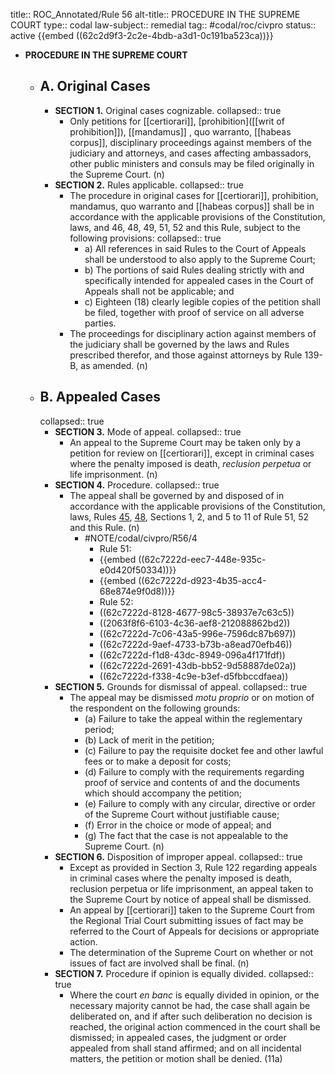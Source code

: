 title:: ROC_Annotated/Rule 56
alt-title:: PROCEDURE IN THE SUPREME COURT
type:: codal
law-subject:: remedial
tag:: #codal/roc/civpro
status:: active
{{embed ((62c2d9f3-2c2e-4bdb-a3d1-0c191ba523ca))}}

- **PROCEDURE IN THE SUPREME COURT**
	- ## A. Original Cases
		- **SECTION 1.** Original cases cognizable.
		  collapsed:: true
			- Only petitions for [[certiorari]], [prohibition]([[writ of prohibition]]), [[mandamus]] , quo warranto, [[habeas corpus]], disciplinary proceedings against members of the judiciary and attorneys, and cases affecting ambassadors, other public ministers and consuls may be filed originally in the Supreme Court. (n)
		- **SECTION 2.** Rules applicable.
		  collapsed:: true
			- The procedure in original cases for [[certiorari]], prohibition, mandamus, quo warranto and [[habeas corpus]] shall be in accordance with the applicable provisions of the Constitution, laws, and 46, 48, 49, 51, 52 and this Rule, subject to the following provisions:
			  collapsed:: true
				- a) All references in said Rules to the Court of Appeals shall be understood to also apply to the Supreme Court;
				- b) The portions of said Rules dealing strictly with and specifically intended for appealed cases in the Court of Appeals shall not be applicable; and
				- c) Eighteen (18) clearly legible copies of the petition shall be filed, together with proof of service on all adverse parties.
			- The proceedings for disciplinary action against members of the judiciary shall be governed by the laws and Rules prescribed therefor, and those against attorneys by Rule 139-B, as amended. (n)
	- ## B. Appealed Cases
	  collapsed:: true
		- **SECTION 3.** Mode of appeal.
		  collapsed:: true
			- An appeal to the Supreme Court may be taken only by a petition for review on [[certiorari]], except in criminal cases where the penalty imposed is death, *reclusion perpetua* or life imprisonment. (n)
		- **SECTION 4.** Procedure.
		  collapsed:: true
			- The appeal shall be governed by and disposed of in accordance with the applicable provisions of the Constitution, laws, Rules [45](logseq://graph/OBSIDIAN?page=ROC_Annotated%2FRule%2045), [48](logseq://graph/OBSIDIAN?page=ROC_Annotated%2FRule%2048), Sections 1, 2, and 5 to 11 of Rule 51, 52 and this Rule. (n)
				- #NOTE/codal/civpro/R56/4
					- Rule 51:
					- {{embed ((62c7222d-eec7-448e-935c-e0d420f50334))}}
					- {{embed ((62c7222d-d923-4b35-acc4-68e874e9f0d8))}}
					- Rule 52:
					- ((62c7222d-8128-4677-98c5-38937e7c63c5))
					- ((2063f8f6-6103-4c36-aef8-212088862bd2))
					- ((62c7222d-7c06-43a5-996e-7596dc87b697))
					- ((62c7222d-9aef-4733-b73b-a8ead70efb46))
					- ((62c7222d-f1d8-43dc-8949-096a4f171fdf))
					- ((62c7222d-2691-43db-bb52-9d58887de02a))
					- ((62c7222d-f338-4c9e-b3ef-d5fbbccdfaea))
		- **SECTION 5.** Grounds for dismissal of appeal.
		  collapsed:: true
			- The appeal may be dismissed *motu proprio* or on motion of the respondent on the following grounds:
				- (a) Failure to take the appeal within the reglementary period;
				- (b) Lack of merit in the petition;
				- (c) Failure to pay the requisite docket fee and other lawful fees or to make a deposit for costs;
				- (d) Failure to comply with the requirements regarding proof of service and contents of and the documents which should accompany the petition;
				- (e) Failure to comply with any circular, directive or order of the Supreme Court without justifiable cause;
				- (f) Error in the choice or mode of appeal; and
				- (g) The fact that the case is not appealable to the Supreme Court. (n)
		- **SECTION 6.** Disposition of improper appeal.
		  collapsed:: true
			- Except as provided in Section 3, Rule 122 regarding appeals in criminal cases where the penalty imposed is death, reclusion perpetua or life imprisonment, an appeal taken to the Supreme Court by notice of appeal shall be dismissed.
			- An appeal by [[certiorari]] taken to the Supreme Court from the Regional Trial Court submitting issues of fact may be referred to the Court of Appeals for decisions or appropriate action.
			- The determination of the Supreme Court on whether or not issues of fact are involved shall be final. (n)
		- **SECTION 7.** Procedure if opinion is equally divided.
		  collapsed:: true
			- Where the court *en banc* is equally divided in opinion, or the necessary majority cannot be had, the case shall again be deliberated on, and if after such deliberation no decision is reached, the original action commenced in the court shall be dismissed; in appealed cases, the judgment or order appealed from shall stand affirmed; and on all incidental matters, the petition or motion shall be denied. (11a)